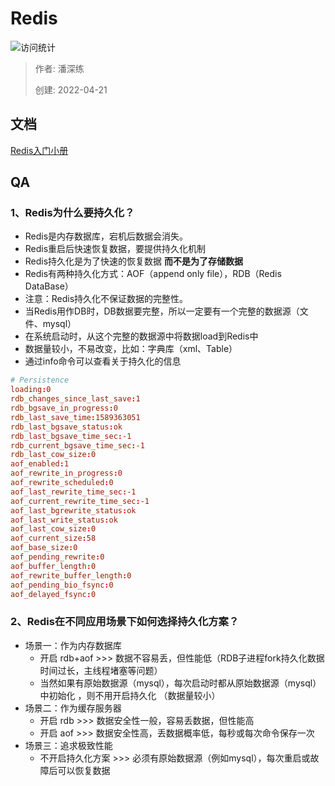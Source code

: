 # Redis

![访问统计](https://visitor-badge.glitch.me/badge?page_id=08-redis&left_color=blue&right_color=red)

> 作者: 潘深练
>
> 创建: 2022-04-21

## 文档 

[Redis入门小册](http://redis.panshenlian.com/)

## QA

### 1、Redis为什么要持久化？
- Redis是内存数据库，宕机后数据会消失。
- Redis重启后快速恢复数据，要提供持久化机制
- Redis持久化是为了快速的恢复数据 **而不是为了存储数据**
- Redis有两种持久化方式：AOF（append only file），RDB（Redis DataBase）
- 注意：Redis持久化不保证数据的完整性。
- 当Redis用作DB时，DB数据要完整，所以一定要有一个完整的数据源（文件、mysql）
- 在系统启动时，从这个完整的数据源中将数据load到Redis中
- 数据量较小，不易改变，比如：字典库（xml、Table）
- 通过info命令可以查看关于持久化的信息
```conf
# Persistence
loading:0
rdb_changes_since_last_save:1
rdb_bgsave_in_progress:0
rdb_last_save_time:1589363051
rdb_last_bgsave_status:ok
rdb_last_bgsave_time_sec:-1
rdb_current_bgsave_time_sec:-1
rdb_last_cow_size:0
aof_enabled:1
aof_rewrite_in_progress:0
aof_rewrite_scheduled:0
aof_last_rewrite_time_sec:-1
aof_current_rewrite_time_sec:-1
aof_last_bgrewrite_status:ok
aof_last_write_status:ok
aof_last_cow_size:0
aof_current_size:58
aof_base_size:0
aof_pending_rewrite:0
aof_buffer_length:0
aof_rewrite_buffer_length:0
aof_pending_bio_fsync:0
aof_delayed_fsync:0
```

### 2、Redis在不同应用场景下如何选择持久化方案？

- 场景一：作为内存数据库
    - 开启 rdb+aof >>> 数据不容易丢，但性能低（RDB子进程fork持久化数据时间过长，主线程堵塞等问题）
    - 当然如果有原始数据源（mysql），每次启动时都从原始数据源（mysql）中初始化 ，则不用开启持久化 （数据量较小）
- 场景二：作为缓存服务器
    - 开启 rdb >>> 数据安全性一般，容易丢数据，但性能高
    - 开启 aof >>> 数据安全性高，丢数据概率低，每秒或每次命令保存一次
- 场景三：追求极致性能
    - 不开启持久化方案 >>> 必须有原始数据源（例如mysql），每次重启或故障后可以恢复数据